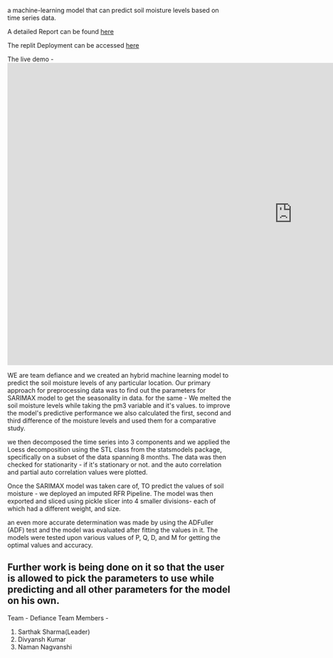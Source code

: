 a machine-learning model that can predict soil moisture levels based on time series data.

A detailed Report can be found <a href = 'https://docs.google.com/document/d/1A7p_0JeeiBUQQXa80Rd8c4A7a6hutTEJWeLkbi-Mq4o/edit?usp=sharing'> here </a>

The replit Deployment can be accessed <a href = "https://soil-moisture-pred-nith-2.sarthaksharma27.repl.co/"> here </a>

The live demo - <iframe width="1280" height="680" src="https://www.youtube.com/embed/dO_RXfn3ZRI" title="D3fML Live demo" frameborder="0" allow="accelerometer; autoplay; clipboard-write; encrypted-media; gyroscope; picture-in-picture; web-share" allowfullscreen></iframe>

WE are team defiance and we created an hybrid machine learning model to predict the soil moisture levels of any particular location. Our primary approach for preprocessing data was to find out the parameters for SARIMAX model to get the seasonality in data. for the same - We melted the soil moisture levels while taking the pm3 variable and it's values. to improve the model's predictive performance we also calculated the first, second and third difference of the moisture levels and used them for a comparative study.

we then decomposed the time series into 3 components and we applied the Loess decomposition using the STL class from the statsmodels package, specifically on a subset of the data spanning 8 months. The data was then checked for stationarity - if it's stationary or not. and the auto correlation and partial auto correlation values were plotted. 

Once the SARIMAX model was taken care of, TO predict the values of soil moisture - we deployed an imputed RFR Pipeline. The model was then exported and sliced using pickle slicer into 4 smaller divisions- each of which had a different weight, and size.

an even more accurate determination was made by using the ADFuller (ADF) test and the model was evaluated after fitting the values in it. The models were tested upon various values of P, Q, D, and M for getting the optimal values and accuracy.

## Further work is being done on it so that the user is allowed to pick the parameters to use while predicting and all other parameters for the model on his own. 

Team - Defiance
Team Members - 
1. Sarthak Sharma(Leader)
2. Divyansh Kumar
3. Naman Nagvanshi
